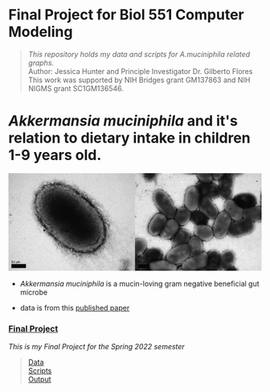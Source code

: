 # Final Project for Biol 551 Computer Modeling

>_This repository holds my data and scripts for _A.muciniphila_ related graphs._  
>Author: Jessica Hunter and Principle Investigator
Dr. Gilberto Flores  
>This work was supported by NIH Bridges grant GM137863 and NIH NIGMS grant SC1GM136546.   


# _Akkermansia muciniphila_ and it's relation to dietary intake in children 1-9 years old.

![Amuc pic](https://raw.githubusercontent.com/Biol551-CSUN/Hunter/main/finalproject/data/EMamuc.png
)

* _Akkermansia muciniphila_ is a mucin-loving gram negative beneficial gut microbe

* data is from this [published paper](https://doi.org/10.1016/j.jand.2019.07.024)

   
### [Final Project](https://github.com/Biol551-CSUN/Hunter/tree/main/finalproject)  
   _This is my Final Project for the Spring 2022 semester_  
 >  [Data](https://github.com/Biol551-CSUN/Hunter/tree/main/finalproject/data)  
   [Scripts](https://github.com/Biol551-CSUN/Hunter/tree/main/finalproject/scripts)  
   [Output](https://github.com/Biol551-CSUN/Hunter/tree/main/finalproject/output)  
   







